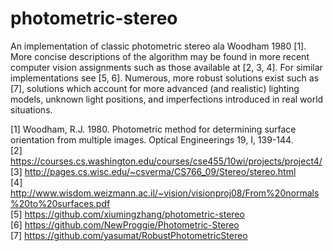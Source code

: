 # photometric-stereo

An implementation of classic photometric stereo ala Woodham 1980 [1]. More concise descriptions of the algorithm may be found in more recent computer vision assignments such as those available at [2, 3, 4]. For similar implementations see [5, 6]. Numerous, more robust solutions exist such as [7], solutions which account for more advanced (and realistic) lighting models, unknown light positions, and imperfections introduced in real world situations.

[1] Woodham, R.J. 1980. Photometric method for determining surface orientation from multiple images. Optical Engineerings 19, I, 139-144.  
[2] https://courses.cs.washington.edu/courses/cse455/10wi/projects/project4/  
[3] http://pages.cs.wisc.edu/~csverma/CS766_09/Stereo/stereo.html  
[4] http://www.wisdom.weizmann.ac.il/~vision/visionproj08/From%20normals%20to%20surfaces.pdf  
[5] https://github.com/xiumingzhang/photometric-stereo  
[6] https://github.com/NewProggie/Photometric-Stereo  
[7] https://github.com/yasumat/RobustPhotometricStereo
